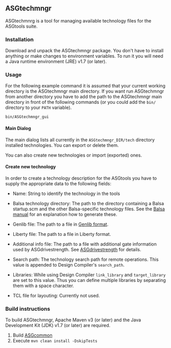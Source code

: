 ASGtechmngr
-----------

ASGtechmnrg is a tool for managing available technology files for the ASGtools suite.

### Installation ###

Download and unpack the ASGtechmngr package. You don't have to install anything or make changes to environment variables. To run it you will need a Java runtime environment (JRE) v1.7 (or later).

### Usage ###

For the following example command it is assumed that your current working directory is the ASGtechmngr main directory. If you want run ASGtechmngr from another directory you have to add the path to the ASGtechmngr main directory in front of the following commands (or you could add the `bin/` directory to your `PATH` variable).

    bin/ASGtechmngr_gui

#### Main Dialog ####

The main dialog lists all currently in the `ASGtechmngr_DIR/tech` directory installed technologies. You can export or delete them.

You can also create new technologies or import (exported) ones.

#### Create new technology ####

In order to create a technology description for the ASGtools you have to supply the appropriate data to the following fields:

* Name: String to identify the technology in the tools
* Balsa technology directory: The path to the directory containing a Balsa startup.scm and the other Balsa-specific technology files. See the [Balsa manual](http://apt.cs.manchester.ac.uk/ftp/pub/amulet/balsa/3.5/BalsaManual3.5.pdf) for an explanation how to generate these. 
* Genlib file: The path to a file in [Genlib format](https://www.ece.cmu.edu/~ee760/760docs/genlib.pdf).
* Liberty file: The path to a file in Liberty format.
* Additional info file: The path to a file with additional gate information used by ASGdrivestrength. See [ASGdrivestrength](https://github.com/hpiasg/asgdrivestrength) for details.

* Search path: The technology search path for remote operations. This value is appended to Design Compiler's `search_path`.
* Libraries: While using Design Compiler `link_library` and `target_library` are set to this value. Thus you can define multiple libraries by separating them with a space character.
* TCL file for layouting: Currently not used.

### Build instructions ###

To build ASGtechmngr, Apache Maven v3 (or later) and the Java Development Kit (JDK) v1.7 (or later) are required.

1. Build [ASGcommon](https://github.com/hpiasg/asgcommon)
2. Execute `mvn clean install -DskipTests`